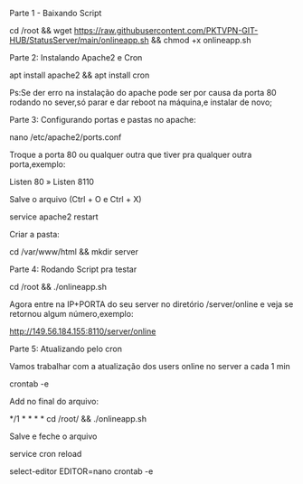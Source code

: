 Parte 1 - Baixando Script

cd /root && wget https://raw.githubusercontent.com/PKTVPN-GIT-HUB/StatusServer/main/onlineapp.sh && chmod +x onlineapp.sh

Parte 2: Instalando Apache2 e Cron

apt install apache2 && apt install cron

Ps:Se der erro na instalação do apache pode ser por causa da porta 80 rodando no sever,só parar e dar reboot na máquina,e instalar de novo;

Parte 3: Configurando portas e pastas no apache:

nano /etc/apache2/ports.conf

Troque a porta 80 ou qualquer outra que tiver pra qualquer outra porta,exemplo:

Listen 80 » Listen 8110

Salve o arquivo (Ctrl + O e Ctrl + X)

service apache2 restart

Criar a pasta:

cd /var/www/html && mkdir server

Parte 4: Rodando Script pra testar

cd /root && ./onlineapp.sh

Agora entre na IP+PORTA do seu server no diretório /server/online e veja se retornou algum número,exemplo:

http://149.56.184.155:8110/server/online

Parte 5: Atualizando pelo cron

Vamos trabalhar com a atualização dos users online no server a cada 1 min

crontab -e

Add no final do arquivo:

*/1 * * * * cd /root/ && ./onlineapp.sh

Salve e feche o arquivo

service cron reload

select-editor EDITOR=nano crontab -e
